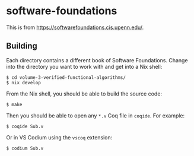 # software-foundations

This is from <https://softwarefoundations.cis.upenn.edu/>.

## Building

Each directory contains a different book of Software Foundations.  Change into
the directory you want to work with and get into a Nix shell:

```console
$ cd volume-3-verified-functional-algorithms/
$ nix develop
```

From the Nix shell, you should be able to build the source code:

```console
$ make
```

Then you should be able to open any `*.v` Coq file in `coqide`.  For example:

```console
$ coqide Sub.v
```

Or in VS Codium using the `vscoq` extension:

```console
$ codium Sub.v
```
